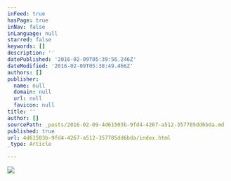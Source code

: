 ```yaml
---
inFeed: true
hasPage: true
inNav: false
inLanguage: null
starred: false
keywords: []
description: ''
datePublished: '2016-02-09T05:39:56.246Z'
dateModified: '2016-02-09T05:38:49.466Z'
authors: []
publisher:
  name: null
  domain: null
  url: null
  favicon: null
title: ''
author: []
sourcePath: _posts/2016-02-09-4d61503b-9fd4-4267-a512-357705dd6bda.md
published: true
url: 4d61503b-9fd4-4267-a512-357705dd6bda/index.html
_type: Article

---
```

![](https://the-grid-user-content.s3-us-west-2.amazonaws.com/cc88658f-804f-4672-95c7-671c931c1ad9.jpg)